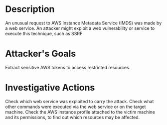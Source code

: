 # Description
An unusual request to AWS Instance Metadata Service (IMDS) was made by a web service. An attacker might exploit a web vulnerability or service to execute this technique, such as SSRF
# Attacker's Goals
Extract sensitive AWS tokens to access restricted resources.
# Investigative Actions
Check which web service was exploited to carry the attack.
Check what other commands were executed via the web service or on the target machine.
Check the AWS instance profile attached to the victim machine and its permissions, to find out which resources may be affected.
